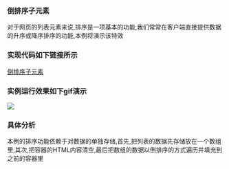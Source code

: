 ### 倒排序子元素

对于网页的列表元素来说,排序是一项基本的功能,我们常常在客户端直接提供数据的升序或降序排序的功能,本例将演示该特效

### 实现代码如下链接所示
[倒排序子元素](倒排序子元素.html)

### 实例运行效果如下gif演示
![](http://i.imgur.com/UwvmjFZ.gif)

### 具体分析
本例的排序功能依赖于对数据的单独存储,首先,把列表的数据先存储放在一个数组里,其次,把容器的HTML内容清空,最后把数组的数据以倒排序的方式遍历并填充到之前的容器里
